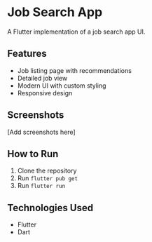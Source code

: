 # Job Search App

A Flutter implementation of a job search app UI.

## Features
- Job listing page with recommendations
- Detailed job view
- Modern UI with custom styling
- Responsive design

## Screenshots
[Add screenshots here]

## How to Run
1. Clone the repository
2. Run `flutter pub get`
3. Run `flutter run`

## Technologies Used
- Flutter
- Dart
